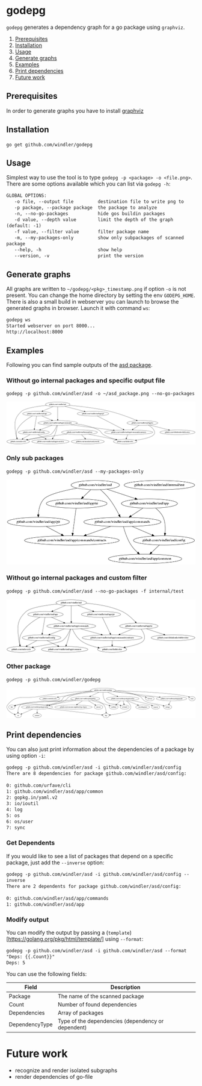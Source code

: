 # godepg
`godepg` generates a dependency graph for a go package using `graphviz`.

1. [Prerequisites](#prerequisites)
2. [Installation](#installation)
3. [Usage](#usage)
4. [Generate graphs](#generate-graph)
5. [Examples](#examples)
6. [Print dependencies](#print-dependencies)
7. [Future work](#future-work)

## Prerequisites
In order to generate graphs you have to install [graphviz](https://graphviz.gitlab.io/)
## Installation
`go get github.com/windler/godepg`

## Usage
Simplest way to use the tool is to type `godepg -p <package> -o <file.png>`. There are some options available which you can list via `godepg -h`:

```(bash)
GLOBAL OPTIONS:
   -o file, --output file         destination file to write png to
   -p package, --package package  the package to analyze
   -n, --no-go-packages           hide gos buildin packages
   -d value, --depth value        limit the depth of the graph (default: -1)
   -f value, --filter value       filter package name
   -m, --my-packages-only         show only subpackages of scanned package
   --help, -h                     show help
   --version, -v                  print the version
```

## Generate graphs
All graphs are written to `~/godepg/<pkg>_timestamp.png` if option `-o` is not present. You can change the home directory by setting the env `GODEPG_HOME`.
There is also a small build in webserver you can launch to browse the generated graphs in browser. Launch it with command `ws`:
```(bash)
godepg ws
Started webserver on port 8000...
http://localhost:8000
```

## Examples
Following you can find sample outputs of the [asd package](https://github.com/windler/asd).

### Without go internal packages and specific output file
```(bash)
godepg -p github.com/windler/asd -o ~/asd_package.png --no-go-packages
```
![asd no go packages](asd_no_go_pkgs.png)

### Only sub packages
```(bash)
godepg -p github.com/windler/asd --my-packages-only
```
![asd only sub](asd_my_only.png)

### Without go internal packages and custom filter
```(bash)
godepg -p github.com/windler/asd --no-go-packages -f internal/test
```
![asd custom filter](asd_custom_filter.png)

### Other package
```(bash)
godepg -p github.com/windler/godepg
```
![godepg graph](godepg_graph.png)

## Print dependencies
You can also just print information about the dependencies of a package by using option `-i`:
```(bash)
godepg -p github.com/windler/asd -i github.com/windler/asd/config
There are 8 dependencies for package github.com/windler/asd/config:

0: github.com/urfave/cli
1: github.com/windler/asd/app/common
2: gopkg.in/yaml.v2
3: io/ioutil
4: log
5: os
6: os/user
7: sync
```

### Get Dependents

If you would like to see a list of packages that depend on a specific package, just add the `--inverse` option:
```(bash)
godepg -p github.com/windler/asd -i github.com/windler/asd/config --inverse
There are 2 dependents for package github.com/windler/asd/config:

0: github.com/windler/asd/app/commands
1: github.com/windler/asd/app
```

### Modify output
You can modify the output by passing a (`template`)[https://golang.org/pkg/html/template/] using `--format`: 
```(bash)
godepg -p github.com/windler/asd -i github.com/windler/asd --format "Deps: {{.Count}}"
Deps: 5
```

You can use the following fields:

| Field          | Description                                        |
|----------------|----------------------------------------------------|
| Package        | The name of the scanned package                    |
| Count          | Number of found dependencies                       |
| Dependencies   | Array of packages                                  |
| DependencyType | Type of the dependencies (dependency or dependent) |

# Future work
- recognize and render isolated subgraphs
- render dependencies of go-file 

